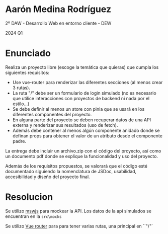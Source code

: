 # Aarón Medina Rodríguez

2º DAW - Desarrollo Web en entorno cliente - DEW

2024 Q1

# Enunciado

Realiza un proyecto libre (escoge la temática que quieras) que cumpla los siguientes requisitos:

 - Use vue-router para renderizar las diferentes secciones (al menos crear 3 rutas).
 - La ruta "/" debe ser un formulario de login simulado (no es necesario que utilice interacciones con proyectos de backend ni nada por el estilo...)
 - Se debe definir al menos un store con pinia que se usará en los diferentes componentes del proyecto.
 - En alguna parte del proyecto se deben recuperar datos de una API externa y renderizar sus resultados (uso de fetch).
 - Además debe contener al menos algún componente anidado donde se definan props para obtener el valor de un atributo desde el componente padre.

La entrega debe incluir un archivo.zip con el código del proyecto, así como un documento pdf donde se explique la funcionalidad y uso del proyecto.

Además de los requisitos propuestos, se valorará que el código esté documentado siguiendo la nomenclatura de JSDoc, usabilidad, accesibilidad y diseño del proyecto final.

# Resolucion

Se utilizo [mswjs](https://mswjs.io/)  para mockear la API. Los datos de la api simulados se encuentran en la ``src\mocks``

Se utilizo [Vue router](https://router.vuejs.org/) para para tener varias rutas, una principal en ``"/"`

